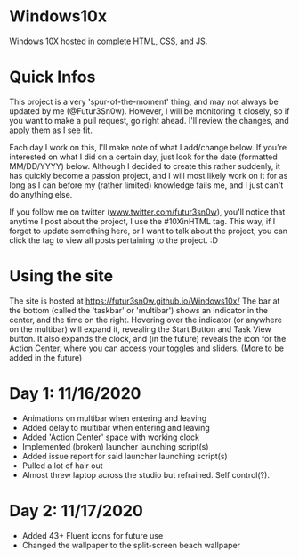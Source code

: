 # Windows10x
Windows 10X hosted in complete HTML, CSS, and JS.

# Quick Infos
This project is a very 'spur-of-the-moment' thing, and may not always be updated by me (@Futur3Sn0w).
However, I will be monitoring it closely, so if you want to make a pull request, go right ahead. I'll review the changes, and apply them as I see fit.

Each day I work on this, I'll make note of what I add/change below. If you're interested on what I did on a certain day, just look for the date (formatted MM/DD/YYYY) below.
Although I decided to create this rather suddenly, it has quickly become a passion project, and I will most likely work on it for as long as I can before my (rather limited) knowledge fails me, and I just can't do anything else.

If you follow me on twitter (www.twitter.com/futur3sn0w), you'll notice that anytime I post about the project, I use the #10XinHTML tag. This way, if I forget to update something here, or I want to talk about the project, you can click the tag to view all posts pertaining to the project. :D

# Using the site
The site is hosted at https://futur3sn0w.github.io/Windows10x/ 
The bar at the bottom (called the 'taskbar' or 'multibar') shows an indicator in the center, and the time on the right. Hovering over the indicator (or anywhere on the multibar) will expand it, revealing the Start Button and Task View button. It also expands the clock, and (in the future) reveals the icon for the Action Center, where you can access your toggles and sliders.
(More to be added in the future)

# Day 1: 11/16/2020
 - Animations on multibar when entering and leaving
 - Added delay to multibar when entering and leaving
 - Added 'Action Center' space with working clock
 - Implemented (broken) launcher launching script(s)
 - Added issue report for said launcher launching script(s)
 - Pulled a lot of hair out
 - Almost threw laptop across the studio but refrained. Self control(?).

# Day 2: 11/17/2020
 - Added 43+ Fluent icons for future use
 - Changed the wallpaper to the split-screen beach wallpaper
